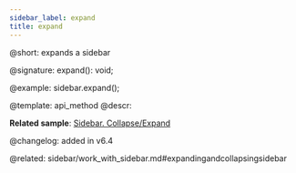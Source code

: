```yaml
---
sidebar_label: expand
title: expand
---          
```


@short: expands a sidebar

@signature: expand(): void;

@example:
sidebar.expand();


@template: api_method
@descr:


**Related sample**: [Sidebar. Collapse/Expand](https://snippet.dhtmlx.com/ydlltdq6)


@changelog: added in v6.4

@related: sidebar/work_with_sidebar.md#expandingandcollapsingsidebar
